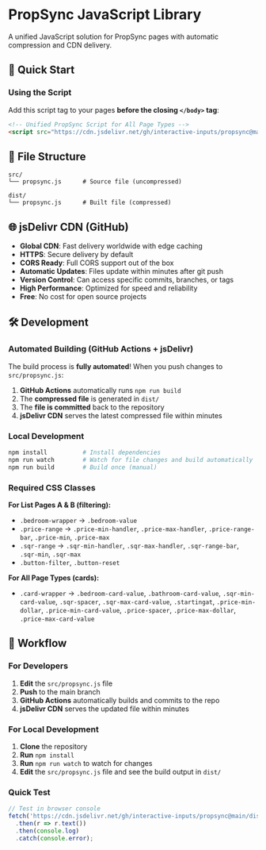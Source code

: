 # PropSync JavaScript Library

A unified JavaScript solution for PropSync pages with automatic compression and CDN delivery.

## 🚀 Quick Start

### Using the Script

Add this script tag to your pages **before the closing `</body>` tag**:

```html
<!-- Unified PropSync Script for All Page Types -->
<script src="https://cdn.jsdelivr.net/gh/interactive-inputs/propsync@main/dist/propsync.js"></script>
```

## 📁 File Structure

```
src/
└── propsync.js      # Source file (uncompressed)

dist/
└── propsync.js      # Built file (compressed)
```

## 🌐 jsDelivr CDN (GitHub)

- **Global CDN**: Fast delivery worldwide with edge caching
- **HTTPS**: Secure delivery by default
- **CORS Ready**: Full CORS support out of the box
- **Automatic Updates**: Files update within minutes after git push
- **Version Control**: Can access specific commits, branches, or tags
- **High Performance**: Optimized for speed and reliability
- **Free**: No cost for open source projects

## 🛠 Development

### Automated Building (GitHub Actions + jsDelivr)
The build process is **fully automated**! When you push changes to `src/propsync.js`:

1. **GitHub Actions** automatically runs `npm run build`
2. The **compressed file** is generated in `dist/`
3. The **file is committed** back to the repository
4. **jsDelivr CDN** serves the latest compressed file within minutes

### Local Development
```bash
npm install          # Install dependencies
npm run watch        # Watch for file changes and build automatically
npm run build        # Build once (manual)
```

### Required CSS Classes

**For List Pages A & B (filtering):**
- `.bedroom-wrapper` → `.bedroom-value`
- `.price-range` → `.price-min-handler`, `.price-max-handler`, `.price-range-bar`, `.price-min`, `.price-max`
- `.sqr-range` → `.sqr-min-handler`, `.sqr-max-handler`, `.sqr-range-bar`, `.sqr-min`, `.sqr-max`
- `.button-filter`, `.button-reset`

**For All Page Types (cards):**
- `.card-wrapper` → `.bedroom-card-value`, `.bathroom-card-value`, `.sqr-min-card-value`, `.sqr-spacer`, `.sqr-max-card-value`, `.startingat`, `.price-min-dollar`, `.price-min-card-value`, `.price-spacer`, `.price-max-dollar`, `.price-max-card-value`

## 🔄 Workflow

### For Developers
1. **Edit** the `src/propsync.js` file
2. **Push** to the main branch
3. **GitHub Actions** automatically builds and commits to the repo
4. **jsDelivr CDN** serves the updated file within minutes

### For Local Development
1. **Clone** the repository
2. **Run** `npm install`
3. **Run** `npm run watch` to watch for changes
4. **Edit** the `src/propsync.js` file and see the build output in `dist/`

### Quick Test
```javascript
// Test in browser console
fetch('https://cdn.jsdelivr.net/gh/interactive-inputs/propsync@main/dist/propsync.js')
  .then(r => r.text())
  .then(console.log)
  .catch(console.error);
```
